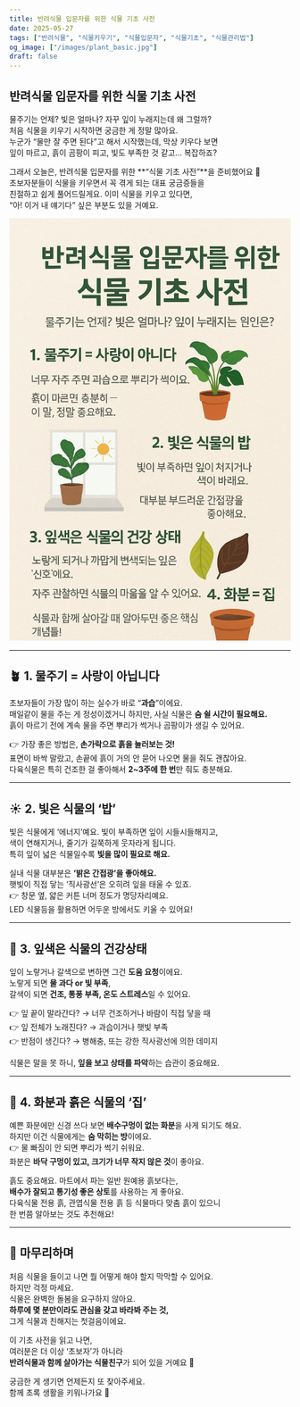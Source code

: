 ```yaml
---
title: 반려식물 입문자를 위한 식물 기초 사전
date: 2025-05-27
tags: ["반려식물", "식물키우기", "식물입문자", "식물기초", "식물관리법"]
og_image: ["/images/plant_basic.jpg"]
draft: false
---
```


## 반려식물 입문자를 위한 식물 기초 사전

물주기는 언제? 빛은 얼마나? 자꾸 잎이 누래지는데 왜 그럴까?  
처음 식물을 키우기 시작하면 궁금한 게 정말 많아요.  
누군가 “물만 잘 주면 된다”고 해서 시작했는데, 막상 키우다 보면  
잎이 마르고, 흙이 곰팡이 피고, 빛도 부족한 것 같고… 복잡하죠?

그래서 오늘은, 반려식물 입문자를 위한 **“식물 기초 사전”**을 준비했어요 🌿  
초보자분들이 식물을 키우면서 꼭 겪게 되는 대표 궁금증들을  
친절하고 쉽게 풀어드릴게요. 이미 식물을 키우고 있다면,  
“아! 이거 내 얘기다” 싶은 부분도 있을 거예요.

![식물기초](/images/plant_basic.jpg)


---

## 🪴 1. 물주기 = 사랑이 아닙니다

초보자들이 가장 많이 하는 실수가 바로 “**과습**”이에요.  
매일같이 물을 주는 게 정성이겠거니 하지만, 사실 식물은 **숨 쉴 시간이 필요해요.**  
흙이 마르기 전에 계속 물을 주면 뿌리가 썩거나 곰팡이가 생길 수 있어요.

👉 가장 좋은 방법은, **손가락으로 흙을 눌러보는 것!**  
표면이 바싹 말랐고, 손끝에 흙이 거의 안 묻어 나오면 물을 줘도 괜찮아요.  
다육식물은 특히 건조한 걸 좋아해서 **2~3주에 한 번**만 줘도 충분해요.

---

## ☀️ 2. 빛은 식물의 ‘밥’

빛은 식물에게 ‘에너지’예요. 빛이 부족하면 잎이 시들시들해지고,  
색이 연해지거나, 줄기가 길쭉하게 웃자라게 됩니다.  
특히 잎이 넓은 식물일수록 **빛을 많이 필요로 해요.**

실내 식물 대부분은 **‘밝은 간접광’을 좋아해요.**  
햇빛이 직접 닿는 ‘직사광선’은 오히려 잎을 태울 수 있죠.  
👉 창문 옆, 얇은 커튼 너머 정도가 명당자리예요.  
LED 식물등을 활용하면 어두운 방에서도 키울 수 있어요!

---

## 🍃 3. 잎색은 식물의 건강상태

잎이 노랗거나 갈색으로 변하면 그건 **도움 요청**이에요.  
노랗게 되면 **물 과다 or 빛 부족**,  
갈색이 되면 **건조, 통풍 부족, 온도 스트레스**일 수 있어요.

👉 잎 끝이 말라간다? → 너무 건조하거나 바람이 직접 닿을 때  
👉 잎 전체가 노래진다? → 과습이거나 햇빛 부족  
👉 반점이 생긴다? → 병해충, 또는 강한 직사광선에 의한 데미지

식물은 말을 못 하니, **잎을 보고 상태를 파악**하는 습관이 중요해요.

---

## 🌱 4. 화분과 흙은 식물의 ‘집’

예쁜 화분에만 신경 쓰다 보면 **배수구멍이 없는 화분**을 사게 되기도 해요.  
하지만 이건 식물에게는 **숨 막히는 방**이에요.  
👉 물 빠짐이 안 되면 뿌리가 썩기 쉬워요.  
화분은 **바닥 구멍이 있고, 크기가 너무 작지 않은 것**이 좋아요.

흙도 중요해요. 마트에서 파는 일반 원예용 흙보다는,  
**배수가 잘되고 통기성 좋은 상토**를 사용하는 게 좋아요.  
다육식물 전용 흙, 관엽식물 전용 흙 등 식물마다 맞춤 흙이 있으니  
한 번쯤 알아보는 것도 추천해요!

---

## 🌼 마무리하며

처음 식물을 들이고 나면 뭘 어떻게 해야 할지 막막할 수 있어요.  
하지만 걱정 마세요.  
식물은 완벽한 돌봄을 요구하지 않아요.  
**하루에 몇 분만이라도 관심을 갖고 바라봐 주는 것,**  
그게 식물과 친해지는 첫걸음이에요.

이 기초 사전을 읽고 나면,  
여러분은 더 이상 ‘초보자’가 아니라  
**반려식물과 함께 살아가는 식물친구**가 되어 있을 거예요 🌿

궁금한 게 생기면 언제든지 또 찾아주세요.  
함께 초록 생활을 키워나가요 💚